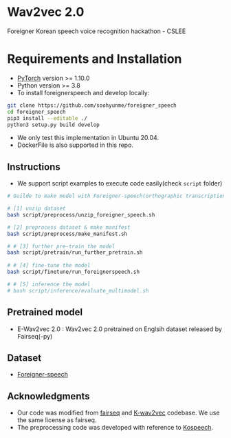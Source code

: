 # Wav2vec 2.0
Foreigner Korean speech voice recognition hackathon - CSLEE

# Requirements and Installation

* [PyTorch](http://pytorch.org/) version >= 1.10.0
* Python version >= 3.8
* To install foreignerspeech and develop locally:
``` bash
git clone https://github.com/soohyunme/foreigner_speech
cd foreigner_speech
pip3 install --editable ./
python3 setup.py build develop
```
- We only test this implementation in Ubuntu 20.04.
- DockerFile is also supported in this repo.

## Instructions
 - We support script examples to execute code easily(check `script` folder)

```bash
# Guilde to make model with Foreigner-speech(orthographic transcription) 

# [1] unzip dataset
bash script/preprocess/unzip_foreigner_speech.sh

# [2] preprocess dataset & make manifest
bash script/preprocess/make_manifest.sh

# # [3] further pre-train the model
bash script/pretrain/run_further_pretrain.sh
 
# # [4] fine-tune the model
bash script/finetune/run_foreignerspeech.sh

# # [5] inference the model
# bash script/inference/evaluate_multimodel.sh  
```

## Pretrained model
- E-Wav2vec 2.0 : Wav2vec 2.0 pretrained on Englsih dataset released by Fairseq(-py)

## Dataset
- [Foreigner-speech](https://www.aihub.or.kr/aihubdata/data/view.do?&dataSetSn=505)

## Acknowledgments
 - Our code was modified from [fairseq](https://github.com/pytorch/fairseq) and [K-wav2vec](https://github.com/JoungheeKim/K-wav2vec) codebase. We use the same license as fairseq.
 - The preprocessing code was developed with reference to [Kospeech](https://github.com/sooftware/KoSpeech).
